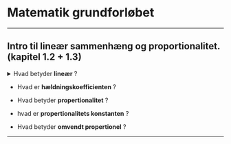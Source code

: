 # Matematik grundforløbet

---

##  Intro til lineær sammenhæng og proportionalitet. (kapitel 1.2 + 1.3)


<details>
  <summary>Hvad betyder <b>lineær</b> ?</summary>

  Hvis et udtryk kan skrives på formen nedenfor, hvor kun a er en konstant, siges den at være lineær:   

  <math display="block"> 
  <mrow>
    <mi>y</mi>
    <mo>=</mo>
    <mi>a</mi>
    <mo>&#x2022;</mo>
    <mi>x</mi>
  </math>
  
    

</details>

- Hvad er **hældningskoefficienten** ?

- Hvad betyder **propertionalitet** ?

- hvad er **propertionalitets konstanten** ?

- Hvad betyder **omvendt propertionel** ?

---

